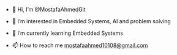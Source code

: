 - 👋 Hi, I’m @MostafaAhmedGit

- 👀 I’m interested in Embedded Systems, AI and problem solving

- 🌱 I’m currently learning Embedded Systems 

- 📫 How to reach me mostafaahmed10108@gmail.com

<!---
MostafaAhmedGit/MostafaAhmedGit is a ✨ special ✨ repository because its `README.md` (this file) appears on your GitHub profile.
You can click the Preview link to take a look at your changes.
--->
